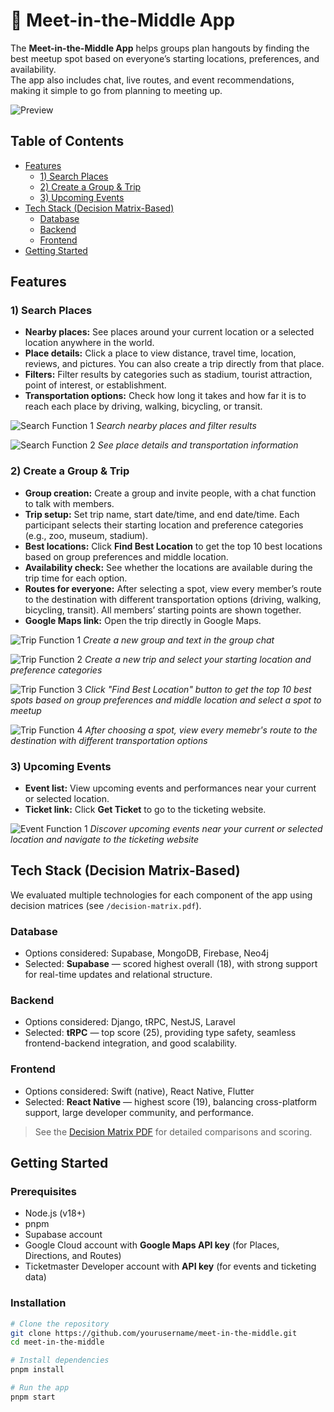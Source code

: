 # 📍 Meet-in-the-Middle App

The **Meet-in-the-Middle App** helps groups plan hangouts by finding the best meetup spot based on everyone’s starting locations, preferences, and availability.  
The app also includes chat, live routes, and event recommendations, making it simple to go from planning to meeting up.  

![Preview](https://github.com/yerin16/meet-in-the-middle/blob/main/images/intro-1.png?raw=true)


## Table of Contents  
- [Features](#features)  
  - [1) Search Places](#1-search-places)  
  - [2) Create a Group & Trip](#2-create-a-group--trip)  
  - [3) Upcoming Events](#3-upcoming-events)  
- [Tech Stack (Decision Matrix-Based)](#tech-stack-decision-matrix-based)  
  - [Database](#database)  
  - [Backend](#backend)  
  - [Frontend](#frontend)  
- [Getting Started](#getting-started)  


## Features  

### 1) Search Places  
- **Nearby places:** See places around your current location or a selected location anywhere in the world.  
- **Place details:** Click a place to view distance, travel time, location, reviews, and pictures. You can also create a trip directly from that place.  
- **Filters:** Filter results by categories such as stadium, tourist attraction, point of interest, or establishment.  
- **Transportation options:** Check how long it takes and how far it is to reach each place by driving, walking, bicycling, or transit.

![Search Function 1](https://github.com/yerin16/meet-in-the-middle/blob/main/images/search-1.png?raw=true)
*Search nearby places and filter results*

![Search Function 2](https://github.com/yerin16/meet-in-the-middle/blob/main/images/search-2.png?raw=true)
*See place details and transportation information*

### 2) Create a Group & Trip  
- **Group creation:** Create a group and invite people, with a chat function to talk with members.  
- **Trip setup:** Set trip name, start date/time, and end date/time. Each participant selects their starting location and preference categories (e.g., zoo, museum, stadium).  
- **Best locations:** Click **Find Best Location** to get the top 10 best locations based on group preferences and middle location.  
- **Availability check:** See whether the locations are available during the trip time for each option.  
- **Routes for everyone:** After selecting a spot, view every member’s route to the destination with different transportation options (driving, walking, bicycling, transit). All members’ starting points are shown together.  
- **Google Maps link:** Open the trip directly in Google Maps.

![Trip Function 1](https://github.com/yerin16/meet-in-the-middle/blob/main/images/trip-1.png?raw=true)
*Create a new group and text in the group chat*

![Trip Function 2](https://github.com/yerin16/meet-in-the-middle/blob/main/images/trip-2.png?raw=true)
*Create a new trip and select your starting location and preference categories*

![Trip Function 3](https://github.com/yerin16/meet-in-the-middle/blob/main/images/trip-3.png?raw=true)
*Click "Find Best Location" button to get the top 10 best spots based on group preferences and middle location and select a spot to meetup*

![Trip Function 4](https://github.com/yerin16/meet-in-the-middle/blob/main/images/trip-4.png?raw=true)
*After choosing a spot, view every memebr's route to the destination with different transportation options*

### 3) Upcoming Events  
- **Event list:** View upcoming events and performances near your current or selected location.  
- **Ticket link:** Click **Get Ticket** to go to the ticketing website.  

![Event Function 1](https://github.com/yerin16/meet-in-the-middle/blob/main/images/event-1.png?raw=true)
*Discover upcoming events near your current or selected location and navigate to the ticketing website*

## Tech Stack (Decision Matrix-Based)  
We evaluated multiple technologies for each component of the app using decision matrices (see `/decision-matrix.pdf`).  

### Database  
- Options considered: Supabase, MongoDB, Firebase, Neo4j  
- Selected: **Supabase** — scored highest overall (18), with strong support for real-time updates and relational structure.  

### Backend  
- Options considered: Django, tRPC, NestJS, Laravel  
- Selected: **tRPC** — top score (25), providing type safety, seamless frontend-backend integration, and good scalability.  

### Frontend  
- Options considered: Swift (native), React Native, Flutter  
- Selected: **React Native** — highest score (19), balancing cross-platform support, large developer community, and performance.  

> See the [Decision Matrix PDF](./decision-matrix.pdf) for detailed comparisons and scoring.

## Getting Started  

### Prerequisites  
- Node.js (v18+)  
- pnpm  
- Supabase account  
- Google Cloud account with **Google Maps API key** (for Places, Directions, and Routes)  
- Ticketmaster Developer account with **API key** (for events and ticketing data)  

### Installation  
```bash
# Clone the repository
git clone https://github.com/yourusername/meet-in-the-middle.git
cd meet-in-the-middle

# Install dependencies
pnpm install

# Run the app
pnpm start